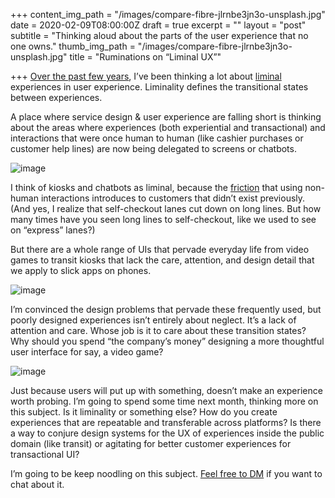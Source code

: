 +++
content_img_path = "/images/compare-fibre-jlrnbe3jn3o-unsplash.jpg"
date = 2020-02-09T08:00:00Z
draft = true
excerpt = ""
layout = "post"
subtitle = "Thinking aloud about the parts of the user experience that no one owns."
thumb_img_path = "/images/compare-fibre-jlrnbe3jn3o-unsplash.jpg"
title = "Ruminations on “Liminal UX”"

+++
[Over the past few years](https://twitter.com/ronbronson/status/1168235108207419393), I’ve been thinking a lot about [liminal ](https://www.cio.com/article/3297969/the-ux-of-liminal-transient-spaces.html)experiences in user experience. Liminality defines the transitional states between experiences.

A place where service design & user experience are falling short is thinking about the areas where experiences (both experiential and transactional) and interactions that were once human to human (like cashier purchases or customer help lines) are now being delegated to screens or chatbots.

![image](https://64.media.tumblr.com/3aeda31b0be149db36d58aaac8645713/df2e36151959edcb-02/s540x810/5a2e5f46fadc2f4718f9b33f9755babbf48bc03f.png)

I think of kiosks and chatbots as liminal, because the [friction](https://www.dtelepathy.com/blog/business/strategic-ux-the-art-of-reducing-friction) that using non-human interactions introduces to customers that didn’t exist previously. (And yes, I realize that self-checkout lanes cut down on long lines. But how many times have you seen long lines to self-checkout, like we used to see on “express” lanes?)

But there are a whole range of UIs that pervade everyday life from video games to transit kiosks that lack the care, attention, and design detail that we apply to slick apps on phones.

![image](https://64.media.tumblr.com/f0e35d63fbca5c1d6d8440c99a19855a/df2e36151959edcb-e3/s540x810/eef98e7517b8a15071e344d3e13f5b19dc77ec45.jpg)

I’m convinced the design problems that pervade these frequently used, but poorly designed experiences isn’t entirely about neglect. It’s a lack of attention and care. Whose job is it to care about these transition states? Why should you spend “the company’s money” designing a more thoughtful user interface for say, a video game?

![image](https://64.media.tumblr.com/a3894fb0b60d567aebeafd6ad0c788fc/df2e36151959edcb-a8/s540x810/c948b25ce46ada9d18d5aac11e949347bae28b82.png)

Just because users will put up with something, doesn’t make an experience worth probing. I’m going to spend some time next month, thinking more on this subject. Is it liminality or something else? How do you create experiences that are repeatable and transferable across platforms? Is there a way to conjure design systems for the UX of experiences inside the public domain (like transit) or agitating for better customer experiences for transactional UI?

I’m going to be keep noodling on this subject. [Feel free to DM](http://twitter.com/ronbronson) if you want to chat about it.